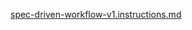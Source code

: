 [spec-driven-workflow-v1.instructions.md](../../../instructions/spec-driven-workflow-v1.instructions.md)